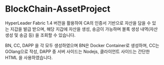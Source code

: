 # BlockChain-AssetProject

HyperLeader Fabric 1.4 버전을 활용하여 CA의 인증서 기반으로 자산을 담을 수 있는 지갑을 발급 받으며, 해당 지갑에 자산을 생성, 송금이 가능하며 블록 생성 내역(자산 생성 및 송금 등) 을 조회할 수 있습니다.

BN, CC, DAPP 을 각 모두 생성하였으며 BN은 Docker Container로 생성하며, CC는 GOlang으로 작성, DAPP 중 서버 사이드는 Nodejs, 클라이언트 사이드는 간단한 HTML 을 사용하였습니다.
